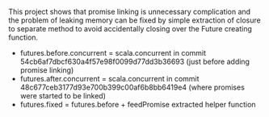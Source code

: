 This project shows that promise linking is unnecessary complication and the 
problem of leaking memory can be fixed by simple extraction of closure to 
separate method to avoid accidentally closing over the Future creating function.
- futures.before.concurrent = scala.concurrent in commit 
  54cb6af7dbcf630a4f57e98f0099d77dd3b36693 (just before adding promise linking)
- futures.after.concurrent = scala.concurrent in commit 
  48c677ceb3177d93e700b399c00af6b8bb6419e4 (where promises were started to be 
  linked)
- futures.fixed = futures.before + feedPromise extracted helper function
